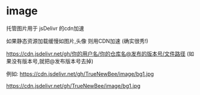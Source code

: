 # image
托管图片用于   jsDelivr 的cdn加速

 如果静态资源加载缓慢如图片,头像  则用CDN加速  (确实很秀!)

https://cdn.jsdelivr.net/gh/你的用户名/你的仓库名@发布的版本号/文件路径   (如果没有版本号,就把@发布版本号去掉)

例如: https://cdn.jsdelivr.net/gh/TrueNewBee/image/bg1.jpg  

https://cdn.jsdelivr.net/gh/TrueNewBee/image/bg1.jpg
